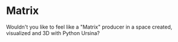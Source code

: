 # Matrix
Wouldn't you like to feel like a "Matrix" producer in a space created, visualized and 3D with Python Ursina?
